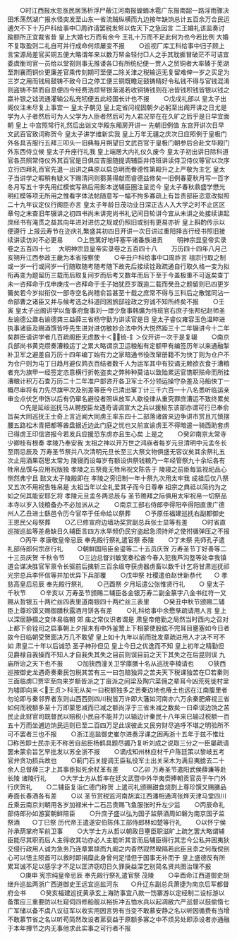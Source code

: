 <!-- { "loadSidebar": true } -->
　　○时江西报水忽涨民居荡析浮尸蔽江河南报蝗蝻冰雹广东报南韶一路淫雨骤决田禾荡然湖广报水怪突发至山东一省流贼纵横而九边按年缺饷总计五百余万合民运逋欠不下十万户科给事中□周祚请罢税发帑以佐天下之急因言  二王婚礼该监奏讨踰额所正宜裁省昔  皇上大婚七万而有余今  王礼十万而不足此何为也今若比例  大婚不复取盈则二礼自可并行成命何烦屡变不报
　　○巡视厂库工科给事中归子顾上言宝源局差官买铜五便大略谓年来以数万帑金轻付□人之手其耽捱冒破茫不可诘宜委虞衡司官一员给以堂劄则事无推诿各□有所统纪便一贾人之贸铜者大率辏于芜湖至荆襄而铜价更廉差官乘传刻期可至便二除关津之税输运无复留难俾一岁之买足为三岁之用而钱局鼓铸不致今日之停工便三铜既瞻足鼓铸精好令私钱不得与官钱混淆则盗铸不禁而自息便四今经费浩烦帑银渐渴若收铜铸钱则在冶皆钱积钱皆银以钱之嬴补银之诎流通灌输公私充牣便五此经国长计也不报
　　○戊戌礼部以  皇太子出阁仪注未尽复上事宜一  皇太子朝见  皇上定省问视固朝夕必躬至出阁开讲之日尤是学为人子者然后可为人父学为人臣者然后可为人君况举在在久旷之后乎是日早宜面朝  皇上  中宫照常行礼然后出诣文华殿东厢房开讲一  先朝旧例值  东宫开讲次日早文武百官致词称贺今  皇太子讲学维新实我  皇上万年无疆之庆次日应照例于皇极门外各具吉服行五拜三叩头一旧典每月朔望日文武百官于皇极门朝参后合赴文华殿门外东西侍立候  皇太子升座行礼我  皇上端居大内礼仪久废今  皇太子初出讲日除科道官各员照常侍仪外其百官是日俱应吉服随提调辅臣并侍班讲读侍卫侍仪等官以次序立行四拜礼百官先退一出讲之典原以启总明而餋德性第殿升之上严敬为主乞  皇太子当讲学之暇稍有疑义下赐清问则蒭荛得献而睿德益修矣一旧例春夏秋月写一百字冬月写五十字先用红模俟写熟后用影本送辅臣圈注呈览今  皇太子春秋鼎盛学懋光明红模等项无所用之惟看字体法帖随意写一幅不拘多寡疏上有旨责部臣恣意改拟照二十九年议定仪行阁臣亦言  皇太子年龄日茂功业日深正古人入大学之时不止区区章句之末查旧年辍讲之初四书尚未讲完尚书礼记间日轮讲今宜从未讲之处接续讲起庶经书有淹贯之益其向年进对进仿之规或仍照旧或别有更易亦祈  皇上斟酌传示以便遵行  上报云寿节在迩庆礼繁盛其初四日开讲一次日讲过重阳择吉行经书照旧接续讲读仿对不必更易
　　○上笆篱好地坪塞平诸番族进贡
　　明神宗显皇帝实录卷之五百四十七
　大明神宗显皇帝实录卷之五百四十八
　　万历四十四年八月己亥朔升江西参政王畿为本省按察使
　　○辛丑户科给事中□周祚言  祖宗行取之制或一岁一行或间岁一行随取随考随考随下故先后接续铨政疏通自行取久格一变为拟衔再变为题留历三载而后取复间岁而后考又数年而后下至于今盖极重不可返矣查丁未一咨拜命于戊申庚戌一咨拜命于壬子始犹匝岁既逾二载而癸丑之题留则已四更岁籥矣若今岁拟衔仅一部寺空名尚稽俞旨甚至十载之庶常不得与三科后之散馆同沾一命部曹之诸臣又并与候考选之科道同困旅邸铨政之穷诚不知所终矣不报
　　○壬寅  皇太子出阁讲学以詹事府詹事刘一燝少詹事韩爌为侍班官右庶子张邦纪赵师圣左谕德公鼐右谕德龚三益薛三省杨守勤为讲读官是日  皇太子睿仪雍容玉色温晬进执事诸臣及赐酒馔皆呼先生进对进仿敏妙合法中外大悦然距三十二年辍讲今十二年矣群臣请讲学者几百疏阁臣无虑数十＜锍-釒＞仅开讲一次于是复辍
　　○南京兵部尚书黄克缵奏漕粮运丁之累大略谓京卫运粮船有定额甲有编签历年以来通融掣补卫军之避差自万历十四年编丁始有力之家暗通书役改窜册籍不为快丁则为仓户不为仓户则为屯丁日趋月避仅鹑衣百结者数千人为运军其中有狡谲无赖欲衣食于漕粮者充为旗甲一经签定恣意横行折乾盗卖之弊种种莫诘以致贻累运官镌职殒命而所挂漕粮计积万石查万历二十二年准户部咨开各卫军士不分领运操守杂差及马船快丁一概尽审将有力先尽旗甲次及别差等臣今已清出窜丁计三千六百一十八名悉听临运亲审佥点伏乞申饬以后有仍窜名避役者照纵放军人歇役律从重究罪庶漕运不致终累矣
　　○先是延绥巡抚马从聘按臣龙遇奇请调宣大之兵以援榆东该部亦谓可行已奉俞旨矣大同巡抚王士奇上言近闻大同虏王率东四十二部落诸酋来边争讲市赏且兀慎摆腰五路松木青把都等酋盘据近边此门庭之忧也又前宣谕虏王不得暗遣一骑西助套虏已得虏王印信咨报今若发兵应援恐东虏亦且生心矣  上是之
　　○癸卯南京太常寺少卿桂有根奏  孝陵乃奉安我  太祖之神以开万世之鸿庥者每岁元旦清明中元孟冬长至雨忌辰及  万寿圣节祭共八次清明元旦长至三大祭文物俱盛无容议矣其余祭礼五次止用酒果窃思太常为  陵寝而设每岁有额设供祭钱粮乃一年经管祭九十余坛各有牲帛品馔与应用祝版独  孝陵之五祭竟无牲帛祝文陈告于  陵寝之前臣每监视祀品心恻然弗宁且  懿文太子陵殿即在  孝陵之旁旧制一年十祭九次用太牢我  成祖后仅八祭又五次不用祝告牲帛是  太祖当年以全礼爱其子而今日尊奉  祖宗之典祗以简约为之如之何其能安耶乞将  孝陵元旦孟冬两忌辰与  圣节赡拜之际俱用太牢祝帛一切祭品本寺以岁入钱粮备办不必加派从之
　　○南京工部右侍郎李得阳卒得阳直隶广德州人乙丑进士繇邑令历今官卒于任命给以祭葬
　　○予原任福建巡抚右副都御史王恩民父母祭葬
　　○乙巳修宣府边墙功奖赏副总兵张士显等有差
　　○时省直巡按巡盐等差悬缺日久辅臣言四方水旱频仍民穷盗起急须持斧之使拊循弹压之不报
　　○丙午  孝康敬皇帝忌辰  奉先殿行祭礼遣官祭  泰陵
　　○丁未祭  先师孔子遣礼部侍郎何宗彦行礼
　　○朝鲜国陪臣金瑬等二十五员庆贺  万寿圣节丁好善等二十三员庆贺  千秋令节
　　○三边总督刘敏宽奏松酋今春入犯我芦沟墪等处幸我镇道合谋决胜官军禀令长驱前后擒斩三百余级夺获虏器虏畜以数千计乞将甘肃巡抚祁光宗总兵李怀信等并加优异下兵部覆
　　○戊申祭  社稷遣伯赵世新恭代　　○  孝慈高皇后忌辰  奉先殿行祭礼
　　○己酉祭  夕月坛遣公张惟贤行礼
　　○  皇太子千秋节
　　○辛亥以  万寿圣节颁赐二辅臣各金银万寿二副金篆字八金书红符一又赐从哲银五十两纻丝四表里道南银四十两纻丝三表里
　　○癸丑中秋节颁赐二辅臣上尊珍馔又赐御膳秋露酒月饼各有差
　　○礼科给事中余懋孳疏请用人言  皇上以深居静摄之变体易临朝  郊  庙之常仪识者谓是  肃皇帝倦勤之局然当时西内之召对上都下俞铨司之启事朝上夕报未有中外釜鬵上下相蒙使股肱不完耳目壅塞如今日者故今日临朝受贺面决万几不敢望  皇上如十九年以前而批发章疏进用人才决不可不如  肃皇二十年以后诚恐  圣子神孙但见  皇上今日之优逸而不知  皇上初年之精勤但见爵禄自我操而不知人才自我失其失之目前则误目前之天下其失之在后昆则误  九庙所诒之天下也不报
　　○加狭西潼关卫学廪膳十名从巡抚李楠请也
　　○狭西巡按御史龙遇奇奏秦民包税其苦有三一曰包赔独异之苦夫天下税课独苦在□若秦则三面临虏□贾罕至向来岁额皆派之丁亩派之间梁及陶穴菜佣之辈耳今凶荒死徙村里为墟即向来＜王贞＞科无从矣一曰税额独多之苦秦边地也瘠土也远在江南腹里者勿论即与秦邻界者东则山西西则四川税皆万许即大藩如河南亦六万余秦肥瘠视三省如何而税额多至十万即蒙恩减而已减之额尚浮于三省未减之数矣一曰牵误边饷之苦民止此财官司既督民以赔税小民自不能并力以输边计秦民十八年来已输过税额一百五十万而坐逋边饷民运则已至二百四万足此误彼此又民穷财尽追呼不堪之明验所不可不罢者三也不报
　　○浙江巡盐御史崔尔进奏浮课之困两浙十五年于兹不惟灶□称苦即士民亦无不称苦自盐臣杨鹤具题尽蠲乃复听刘成之说取三分之一臣屡疏请罢未蒙俞旨乞早批发以苏全浙不报
　　○谪戍知州林应材千户陈廷策以黎岐五考官弁贪功损兵故也
　　○蓟门石关提调王臣私役军士出关采木为满旦夷掳去二十余人总督薛三才上其事臣拟死余杖革有差
　　○乙卯  万寿圣节遣阳武侯薛濂等赴  长陵  诸陵行礼
　　○大学士方从哲率在廷文武暨中外华夷赍捧朝贡官员于午门外行庆贺礼
　　○二辅臣复诣仁德门称贺  上遣司礼颁赐甜食烧割上尊珍馔又赐膳品寿面长春酒各有差
　　○以  圣节赏税监河南胡滨江西潘相通湾张烨天津马堂四川丘乘云南京刘朝用各岁加禄米十二石吕贵赐飞鱼服张时升左少监
　　○丙辰命礼部侍郎孙如游宴朝鲜陪臣
　　○升庶子盛以弘为国子监祭酒周如磐为南京国子监祭酒　　○丁巳祭  历代帝王遣遂安伯陈伟工部侍郎林如楚等行礼
　　○以怀宁侯孙承荫掌府军前卫事
　　○大学士方从哲以朝政日壅臣职滋旷上疏乞罢大略谓辅臣能尽其职而后人主得收其功亦必人主能听其言而后辅臣得行其志今公私并困夷狄交侵行政用人诚为急务乃连章累牍而九阍之内杳然寂然暌隔若此臣且柰之何哉傥剖心可以悟主陨首可以救时即捐糜此身曾何足惜但于国事无补而于  皇上盛德反有所累耳诚不足以感孚才不足以匡济窃叨日久罪戾益深乞别简名贤共图治理不报
　　○庚申  宪宗纯皇帝忌辰  奉先殿行祭礼遣官祭  茂陵
　　○辛酉命江西道御史胡继升巡盐两浙广西道御史王远宜巡盐河东　　○升辽东副总兵萧捷为南京后军都督府佥书
　　○癸亥福建巡抚黄承玄上海防事宜八款一饬寨游以定经制二设标游以备策应三重要防以杜窥伺四修船舰以裕折冲五恤水兵以起凋敝六严巡督以鼓偷惰七广军储以备不虞八议征军以收实用因言势有当变不敢慕安静之名以听因循费有当增不敢慕节省之名以听苟简然改设者苐裒益于原额多寡之中不烦另处即添设者亦通融于本年撙节之内无事他求此实事之可行者不报
